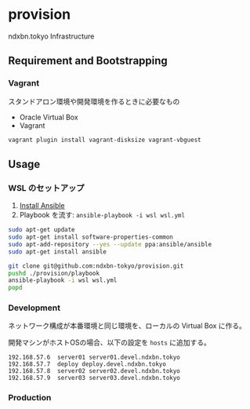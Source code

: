 # provision

ndxbn.tokyo Infrastructure

## Requirement and Bootstrapping

### Vagrant

スタンドアロン環境や開発環境を作るときに必要なもの

- Oracle Virtual Box
- Vagrant

```bash
vagrant plugin install vagrant-disksize vagrant-vbguest
``` 

## Usage

### WSL のセットアップ

1. [Install Ansible](https://docs.ansible.com/ansible/latest/installation_guide/intro_installation.html)
1. Playbook を流す: `ansible-playbook -i wsl wsl.yml`

```bash
sudo apt-get update
sudo apt-get install software-properties-common
sudo apt-add-repository --yes --update ppa:ansible/ansible
sudo apt-get install ansible

git clone git@github.com:ndxbn-tokyo/provision.git
pushd ./provision/playbook
ansible-playbook -i wsl wsl.yml
popd
```

### Development

ネットワーク構成が本番環境と同じ環境を、ローカルの Virtual Box に作る。

開発マシンがホストOSの場合、以下の設定を `hosts` に追加する。

```text
192.168.57.6  server01 server01.devel.ndxbn.tokyo
192.168.57.7  deploy deploy.devel.ndxbn.tokyo
192.168.57.8  server02 server02.devel.ndxbn.tokyo
192.168.57.9  server03 server03.devel.ndxbn.tokyo
```

### Production
